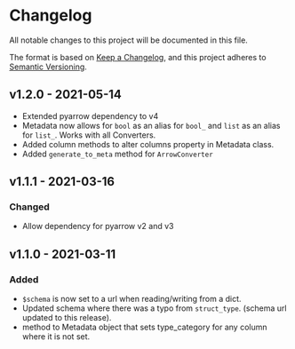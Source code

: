# Changelog

All notable changes to this project will be documented in this file.

The format is based on [Keep a Changelog](https://keepachangelog.com/en/1.0.0/),
and this project adheres to [Semantic Versioning](https://semver.org/spec/v2.0.0.html).

## v1.2.0 - 2021-05-14
- Extended pyarrow dependency to v4
- Metadata now allows for `bool` as an alias for `bool_` and `list` as an alias for `list_`. Works with all Converters.
- Added column methods to alter columns property in Metadata class.
- Added `generate_to_meta` method for `ArrowConverter`

## v1.1.1 - 2021-03-16

### Changed
- Allow dependency for pyarrow v2 and v3

## v1.1.0 - 2021-03-11

### Added
- `$schema` is now set to a url when reading/writing from a dict.
- Updated schema where there was a typo from `struct_type`. (schema url updated to this release).
- method to Metadata object that sets type_category for any column where it is not set.

